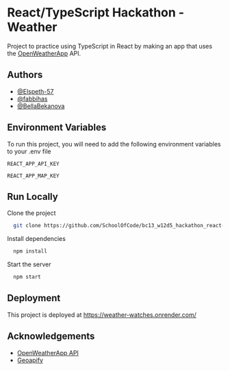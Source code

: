 # React/TypeScript Hackathon - Weather

Project to practice using TypeScript in React by making an app that uses
the [OpenWeatherApp](https://openweathermap.org/) API.

## Authors

- [@Elspeth-57](https://github.com/Elspeth-57)
- [@fabbihas](https://github.com/fabbihas)
- [@BellaBekanova](https://github.com/BellaBekanova)

## Environment Variables

To run this project, you will need to add the following environment variables to your .env file

`REACT_APP_API_KEY`

`REACT_APP_MAP_KEY`

## Run Locally

Clone the project

```bash
  git clone https://github.com/SchoolOfCode/bc13_w12d5_hackathon_react-typescript-elspeth-and-fabbi.git
```

Install dependencies

```bash
  npm install
```

Start the server

```bash
  npm start
```

## Deployment

This project is deployed at https://weather-watches.onrender.com/

## Acknowledgements

- [OpenWeatherApp API](https://openweathermap.org/)
- [Geoapify](https://apidocs.geoapify.com/)
